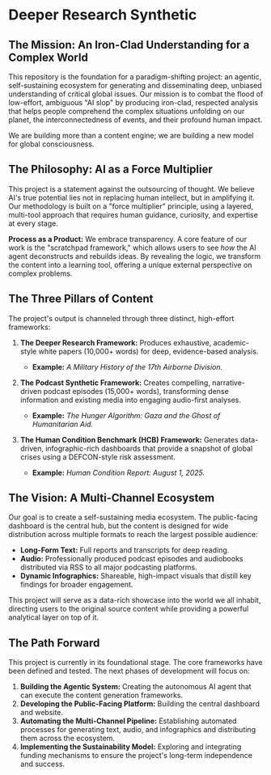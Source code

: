 # Deeper Research Synthetic

## The Mission: An Iron-Clad Understanding for a Complex World

This repository is the foundation for a paradigm-shifting project: an agentic, self-sustaining ecosystem for generating and disseminating deep, unbiased understanding of critical global issues. Our mission is to combat the flood of low-effort, ambiguous "AI slop" by producing iron-clad, respected analysis that helps people comprehend the complex situations unfolding on our planet, the interconnectedness of events, and their profound human impact.

We are building more than a content engine; we are building a new model for global consciousness.

## The Philosophy: AI as a Force Multiplier

This project is a statement against the outsourcing of thought. We believe AI's true potential lies not in replacing human intellect, but in amplifying it. Our methodology is built on a "force multiplier" principle, using a layered, multi-tool approach that requires human guidance, curiosity, and expertise at every stage.

**Process as a Product:** We embrace transparency. A core feature of our work is the "scratchpad framework," which allows users to see *how* the AI agent deconstructs and rebuilds ideas. By revealing the logic, we transform the content into a learning tool, offering a unique external perspective on complex problems.

## The Three Pillars of Content

The project's output is channeled through three distinct, high-effort frameworks:

1.  **The Deeper Research Framework:** Produces exhaustive, academic-style white papers (10,000+ words) for deep, evidence-based analysis.
    *   **Example:** *A Military History of the 17th Airborne Division.*

2.  **The Podcast Synthetic Framework:** Creates compelling, narrative-driven podcast episodes (15,000+ words), transforming dense information and existing media into engaging audio-first analyses.
    *   **Example:** *The Hunger Algorithm: Gaza and the Ghost of Humanitarian Aid.*

3.  **The Human Condition Benchmark (HCB) Framework:** Generates data-driven, infographic-rich dashboards that provide a snapshot of global crises using a DEFCON-style risk assessment.
    *   **Example:** *Human Condition Report: August 1, 2025.*

## The Vision: A Multi-Channel Ecosystem

Our goal is to create a self-sustaining media ecosystem. The public-facing dashboard is the central hub, but the content is designed for wide distribution across multiple formats to reach the largest possible audience:

*   **Long-Form Text:** Full reports and transcripts for deep reading.
*   **Audio:** Professionally produced podcast episodes and audiobooks distributed via RSS to all major podcasting platforms.
*   **Dynamic Infographics:** Shareable, high-impact visuals that distill key findings for broader engagement.

This project will serve as a data-rich showcase into the world we all inhabit, directing users to the original source content while providing a powerful analytical layer on top of it.

## The Path Forward

This project is currently in its foundational stage. The core frameworks have been defined and tested. The next phases of development will focus on:

1.  **Building the Agentic System:** Creating the autonomous AI agent that can execute the content generation frameworks.
2.  **Developing the Public-Facing Platform:** Building the central dashboard and website.
3.  **Automating the Multi-Channel Pipeline:** Establishing automated processes for generating text, audio, and infographics and distributing them across the ecosystem.
4.  **Implementing the Sustainability Model:** Exploring and integrating funding mechanisms to ensure the project's long-term independence and success.